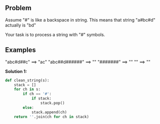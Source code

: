 ## Problem

Assume "#" is like a backspace in string. This means that string "a#bc#d" actually is "bd"

Your task is to process a string with "#" symbols.

## Examples

"abc#d##c" ==> "ac"
"abc##d######" ==> ""
"#######" ==> ""
"" ==> ""

**Solution 1:**

```python
def clean_string(s):
    stack = []
    for ch in s:
        if ch == '#':
            if stack:
                stack.pop()
        else:
            stack.append(ch)
    return ''.join(ch for ch in stack)
```
